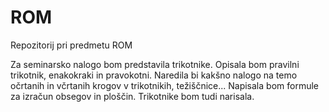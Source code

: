 # ROM
Repozitorij pri predmetu ROM

Za seminarsko nalogo bom predstavila trikotnike. Opisala bom pravilni trikotnik, enakokraki in pravokotni. Naredila bi kakšno nalogo na temo očrtanih in včrtanih krogov v trikotnikih, težiščnice... Napisala bom formule za izračun obsegov in ploščin. Trikotnike bom tudi narisala. 
